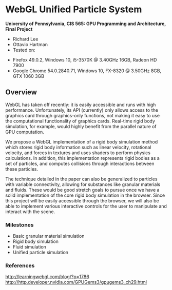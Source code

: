WebGL Unified Particle System
======================

**University of Pennsylvania, CIS 565: GPU Programming and Architecture, Final Project**

- Richard Lee
- Ottavio Hartman
- Tested on:
 * Firefox 49.0.2, Windows 10, i5-3570K @ 3.40GHz 16GB, Radeon HD 7900
 * Google Chrome 54.0.2840.71, Windows 10, FX-8320 @ 3.50GHz 8GB, GTX 1060 3GB

## Overview

WebGL has taken off recently: it is easily accessible and runs with high performance. Unfortunately, its API (currently) only allows access to the graphics card through graphics-only functions, not making it easy to use the computational functionality of graphics cards. Real-time rigid body simulation, for example, would highly benefit from the parallel nature of GPU computation.

We propose a WebGL implementation of a rigid body simulation method which stores rigid body information such as linear velocity, rotational velocity, and forces in textures and uses shaders to perform physics calculations. In addition, this implementation represents rigid bodies as a set of particles, and computes collisions through interactions between these particles. 

The technique detailed in the paper can also be generalized to particles with variable connectivity, allowing for substances like granular materials and fluids. These would be good stretch goals to pursue once we have a solid implementation of the core rigid body simulation in the browser. Since this project will be easily accessible through the browser, we will also be able to implement various interactive controls for the user to manipulate and interact with the scene.

### Milestones

* Basic granular material simulation
* Rigid body simulation
* Fluid simulation
* Unified particle simulation


### References
http://learningwebgl.com/blog/?p=1786
http://http.developer.nvidia.com/GPUGems3/gpugems3_ch29.html